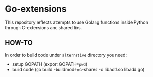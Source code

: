 Go-extensions
=============

This repository reflects attempts to use Golang functions inside Python through C-extensions and shared libs.

HOW-TO
------

In order to build code under `alternative` directory you need:

 * setup GOPATH (export GOPATH=`pwd`)
 * build code (go build -buildmode=c-shared -o libadd.so libadd.go)

